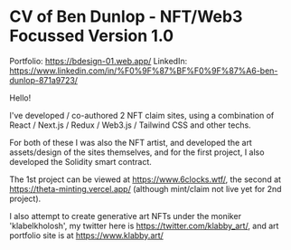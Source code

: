 # CV of Ben Dunlop - NFT/Web3 Focussed Version 1.0

Portfolio:  https://bdesign-01.web.app/
LinkedIn:   https://www.linkedin.com/in/%F0%9F%87%BF%F0%9F%87%A6-ben-dunlop-871a9723/

Hello!

I've developed / co-authored 2 NFT claim sites, using a combination of React / Next.js / Redux / Web3.js / Tailwind CSS and other techs. 

For both of these I was also the NFT artist, and developed the art assets/design of the sites themselves, and for the first project, I also developed the Solidity smart contract. 

The 1st project can be viewed at https://www.6clocks.wtf/, the second at https://theta-minting.vercel.app/ (although mint/claim not live yet for 2nd project).

I also attempt to create generative art NFTs under the moniker 'klabelkholosh', my twitter here is https://twitter.com/klabby_art/, and art portfolio site is at https://www.klabby.art/
